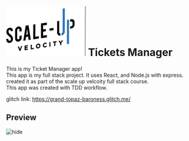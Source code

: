 # ![Scale-Up Velocity](./readme-files/logo-main.png)  Tickets Manager

This is my Ticket Manager app! \
This app is my full stack project. It uses React, and Node.js with express. created it as part of the scale up velcoity full stack course. \
This app was created with TDD workflow. 

glitch link:
https://grand-topaz-baroness.glitch.me/

## Preview
![hide](./readme-files/U1m8bfFIjn.gif)
